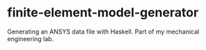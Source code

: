 finite-element-model-generator
==============================

Generating an ANSYS data file with Haskell. Part of my mechanical engineering lab.
